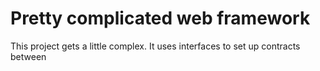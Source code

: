 # Pretty complicated web framework

This project gets a little complex. It uses interfaces to set up contracts between 